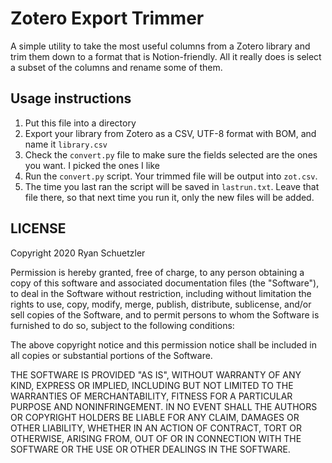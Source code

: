 # Zotero Export Trimmer

A simple utility to take the most useful columns from a Zotero library and trim them down to a format that is Notion-friendly. 
All it really does is select a subset of the columns and rename some of them.

## Usage instructions

1. Put this file into a directory
2. Export your library from Zotero as a CSV, UTF-8 format with BOM, and name it `library.csv`
3. Check the `convert.py` file to make sure the fields selected are the ones you want. I picked the ones I like
4. Run the `convert.py` script. Your trimmed file will be output into `zot.csv`.
5. The time you last ran the script will be saved in `lastrun.txt`. Leave that file there, so that next time you run it, only the new files will be added.

## LICENSE

Copyright 2020 Ryan Schuetzler

Permission is hereby granted, free of charge, to any person obtaining a copy of this software and associated documentation files (the "Software"), to deal in the Software without restriction, including without limitation the rights to use, copy, modify, merge, publish, distribute, sublicense, and/or sell copies of the Software, and to permit persons to whom the Software is furnished to do so, subject to the following conditions:

The above copyright notice and this permission notice shall be included in all copies or substantial portions of the Software.

THE SOFTWARE IS PROVIDED "AS IS", WITHOUT WARRANTY OF ANY KIND, EXPRESS OR IMPLIED, INCLUDING BUT NOT LIMITED TO THE WARRANTIES OF MERCHANTABILITY, FITNESS FOR A PARTICULAR PURPOSE AND NONINFRINGEMENT. IN NO EVENT SHALL THE AUTHORS OR COPYRIGHT HOLDERS BE LIABLE FOR ANY CLAIM, DAMAGES OR OTHER LIABILITY, WHETHER IN AN ACTION OF CONTRACT, TORT OR OTHERWISE, ARISING FROM, OUT OF OR IN CONNECTION WITH THE SOFTWARE OR THE USE OR OTHER DEALINGS IN THE SOFTWARE.
